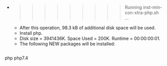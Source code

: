 * >>>>>>>>> Running inst-min-con-xtra-php.sh ...
  * After this operation, 98.3 kB of additional disk space will be used.
  * Install php.
  * Disk size = 3941436K. Space Used = 200K. Runtime = 00:00:00:01.
  * The following NEW packages will be installed:
  ```bash
php php7.4
  ```
